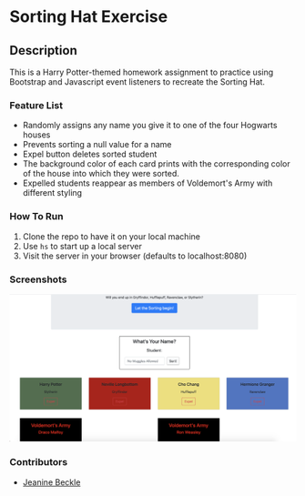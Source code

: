 # Sorting Hat Exercise

## Description
This is a Harry Potter-themed homework assignment to practice using Bootstrap and Javascript event listeners to recreate the Sorting Hat.

### Feature List
* Randomly assigns any name you give it to one of the four Hogwarts houses
* Prevents sorting a null value for a name
* Expel button deletes sorted student 
* The background color of each card prints with the corresponding color of the house into which they were sorted.
* Expelled students reappear as members of Voldemort's Army with different styling

### How To Run
1. Clone the repo to have it on your local machine
1. Use `hs` to start up a local server
1. Visit the server in your browser (defaults to localhost:8080)

### Screenshots
![Main View](./images/sortinghat.png)

### Contributors
* [Jeanine Beckle](https://github.com/jeaninebeckle)
